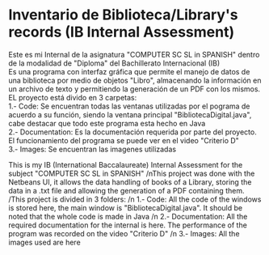 # Inventario de Biblioteca/Library's records (IB Internal Assessment)

Este es mi Internal de la asignatura "COMPUTER SC SL in SPANISH" dentro de la modalidad de "Diploma" del Bachillerato Internacional (IB)\
Es una programa con interfaz gráfica que permite el manejo de datos de una biblioteca por medio de objetos "Libro", almacenando la información en un archivo de texto y permitiendo la generación de un PDF con los mismos.\
EL proyecto está divido en 3 carpetas:\
1.- Code: Se encuentran todas las ventanas utilizadas por el pograma de acuerdo a su función, siendo la ventana principal "BibliotecaDigital.java", cabe destacar que todo este programa esta hecho en Java\
2.- Documentation: Es la documentación requerida por parte del proyecto. El funcionamiento del programa se puede ver en el video "Criterio D"\
3.- Images: Se encuentran las imagenes utilizadas
  
  
This is my IB (International Baccalaureate) Internal Assessment for the subject "COMPUTER SC SL in SPANISH" 
/nThis project was done with the Netbeans UI, it allows the data handling of books of a Library, storing the data in a .txt file and allowing the generation of a PDF containing them.
/This project is divided in 3 folders:
/n  1.- Code: All the code of the windows is stored here, the main window is "BibliotecaDigital.java". It should be noted that the whole code is made in Java
/n  2.- Documentation: All the required documentation for the internal is here. The performance of the program was recorded on the video "Criterio D"
/n  3.- Images: All the images used are here
